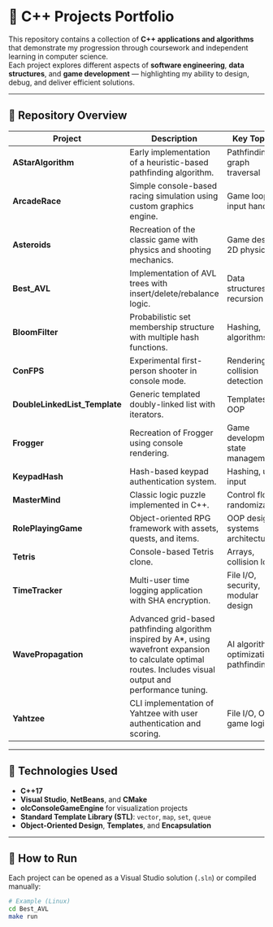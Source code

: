 # 🧠 C++ Projects Portfolio

This repository contains a collection of **C++ applications and algorithms** that demonstrate my progression through coursework and independent learning in computer science.  
Each project explores different aspects of **software engineering**, **data structures**, and **game development** — highlighting my ability to design, debug, and deliver efficient solutions.

---

## 📂 Repository Overview

| Project | Description | Key Topics |
|----------|--------------|-------------|
| **AStarAlgorithm** | Early implementation of a heuristic-based pathfinding algorithm. | Pathfinding, graph traversal |
| **ArcadeRace** | Simple console-based racing simulation using custom graphics engine. | Game loop, input handling |
| **Asteroids** | Recreation of the classic game with physics and shooting mechanics. | Game design, 2D physics |
| **Best_AVL** | Implementation of AVL trees with insert/delete/rebalance logic. | Data structures, recursion |
| **BloomFilter** | Probabilistic set membership structure with multiple hash functions. | Hashing, algorithms |
| **ConFPS** | Experimental first-person shooter in console mode. | Rendering, collision detection |
| **DoubleLinkedList_Template** | Generic templated doubly-linked list with iterators. | Templates, OOP |
| **Frogger** | Recreation of Frogger using console rendering. | Game development, state management |
| **KeypadHash** | Hash-based keypad authentication system. | Hashing, user input |
| **MasterMind** | Classic logic puzzle implemented in C++. | Control flow, randomization |
| **RolePlayingGame** | Object-oriented RPG framework with assets, quests, and items. | OOP design, systems architecture |
| **Tetris** | Console-based Tetris clone. | Arrays, collision logic |
| **TimeTracker** | Multi-user time logging application with SHA encryption. | File I/O, security, modular design |
| **WavePropagation** | Advanced grid-based pathfinding algorithm inspired by A*, using wavefront expansion to calculate optimal routes. Includes visual output and performance tuning. | AI algorithms, optimization, pathfinding |
| **Yahtzee** | CLI implementation of Yahtzee with user authentication and scoring. | File I/O, OOP, game logic |

---

## 🧰 Technologies Used
- **C++17**
- **Visual Studio**, **NetBeans**, and **CMake**
- **olcConsoleGameEngine** for visualization projects
- **Standard Template Library (STL)**: `vector`, `map`, `set`, `queue`
- **Object-Oriented Design**, **Templates**, and **Encapsulation**

---

## 🚀 How to Run
Each project can be opened as a Visual Studio solution (`.sln`) or compiled manually:

```bash
# Example (Linux)
cd Best_AVL
make run
